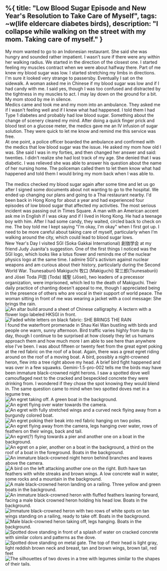 %{
  title: "Low Blood Sugar Episode and New Year's Resolution to Take Care of Myself",
  tags: ~w(life eldercare diabetes birds),
  description: "I collapse while walking on the street with my mom.  Taking care of myself."
}
---
My mom wanted to go to an Indonesian restaurant.  She said she was hungry and sounded rather impatient.  I wasn't sure if there were any within her walking radius.  We started in the direction of the closest one.  I started feeling my muscles contract when we were about halfway there.  Part of me knew my blood sugar was low.  I started stretching my limbs in directions.  I'm sure it looked very strange to passersby.  Eventually I sat on the sidewalk.  A woman asked me in Chinese if my blood sugar was low and if I had candy with me.  I said yes, though I was too confused and distracted by the tightness in my muscles to act.  I may lay down on the ground for a bit.  My mom stood by me in silence.
<br> 
Medics came and took me and my mom into an ambulance.  They asked me if I wasn't feeling well and if I knew what had happened.  I told them I had Type 1 diabetes and probably had low blood sugar.  Something about the change of scenery cleared my mind.  After doing a quick finger prick and blood test on a glucose meter, the medics gave me an IV infusion of sugar solution.  They were quick to let me know and remind me this service was free.
<br>
At one point, a police officer boarded the ambulance and confirmed with the medics that low blood sugar was the issue.  He asked my mom how old I was.  She said I was in my forties, and then changed her answer and said: twenties.  I didn't realize she had lost track of my age.  She denied that I was diabetic.  I was relieved she was able to answer his question about the name of her nursing home.  The policeman called them to let them know what had happened and told them I would bring my mom back when I was able to.  
<br> 
The medics checked my blood sugar again after some time and let us go after I signed some documents about not wanting to go to the hospital.  We ended up changing our plans and going to a Thai restaurant nearby.  I'd been back in Hong Kong for about a year and had experienced four episodes of low blood sugar that affected my activities.  The most serious incident was passing out in Times Square.  A man with an American accent ask me in English if I was okay and if I lived in Hong Kong.  He had a teenage boy with him.  After I had some candy, they waited, circled back to check on me.  The boy told me I kept saying "I'm okay, I'm okay" when I first got up.  I need to be more careful about taking care of myself, particularly when I'm walking around the city, which could lead to blood sugar lows.
<br>
New Year's Day I visited SGI (Soka Gakkai International) 創価学会 at my friend Judy Juanita's suggestion. One of the first things I noticed was the SGI logo, which looks like a lotus flower and reminds me of the nuclear physics logo at the same time.  I admire SGI's activism against nuclear weapons and am curious about their history, particularly during the Second World War.  Tsunesaburō Makiguchi 牧口 (Makiguchi) 常三郎(Tsunesaburō) and Jōsei Toda 戸田 (Toda) 城聖 (Jōsei), two leaders of a precessor organization, were imprisoned, which led to the death of Makiguchi.  Their daily practice of chanting doesn't appeal to me, though I appreciated being in the presence of others who are vocal in their support of world peace.  The woman sitting in front of me was wearing a jacket with a cool message: She brings the rain.
<br>
![An altar build around a sheet of Chinese calligraphy.  A lectern with a flower logo labeled HKSGI in front.](/images/hk-sgi-causeway-bay.jpg)
![Faded white letters on black fabric: SHE BRINGS THE RAIN](/images/she-brings-the-rain.jpg)
<br>
I found the waterfront promenade in Shau Kei Wan bustling with birds and people one warm, sunny afternoon.  Bird traffic varies highly from day to day, though I continue to be surprised at how closely they let us humans approach them and how much more I am able to see here than anywhere else I've been.  I was about fifteen or twenty feet from the great egret poking at the red fabric on the roof of a boat.   Again, there was a great egret riding around on the roof of a moving boat.  A bird, possibly a night-crowned heron, flew into a tree right above my head.  A brief bird fight happened and was over in a few squawks.  Gemini-1.5-pro-002 tells me the birds may have been immature black-crowned night herons.  I saw a spotted dove well camouflaged next to the cracked and bespeckled concrete they were drinking from.  I wondered if they chose the spot knowing they would blend in.  The same question came to mind when two spotted doves met in a legume tree.
<br>
![An egret taking off.  A green boat in the background.](/images/egret-taking-off.jpg)
![An egret flying over water towards the camera.](/images/egret-over-water.jpg)
![An egret with fully stretched wings and a curved neck flying away from a burgundy colored boat.](/images/egret-flying-boat.jpg)
![An egret poking their beak into red fabric hanging on two poles.](/images/egret-poking-fabric.jpg)
![An egret flying away from the camera, legs hanging over water, rows of feathers on their wings, back and tail.](/images/egret-spread-wings-and-legs.jpg)
![An egret(?) flying towards a pier and another one on a boat in the background.](/images/egret-flying-to-pier-boat.jpg)
![An egret on a pier, another on a boat in the background, a third on the roof of a boat in the foreground.  Boats in the background.](/images/egrets-on-boats-and-pier.jpg)
![An immature black-crowned night heron behind branches and leaves above the camera.](/images/immature-black-crowned-night-heron-in-tree.jpg)
![A bird on the left attacking another one on the right.  Both have tan feathers with white streaks and brown wings.  A low concrete wall in water, some rocks and a mountain in the background.](/images/bird-fight.jpg)
![A male black-crowned heron landing on a railing.  Three yellow and green boats in the background.](/images/male-black-crowned-night-heron-landing.jpg)
![An immature black-crowned heron with fluffed feathers leaning forward, facing a male black crowned heron holding his head low.  Boats in the background.](/images/immature-and-male-night-crowned-night-herons.jpg)
![Immature black-crowned heron with two rows of white spots on tan wings standing on a railing, ready to take off.  Boats in the background.](/images/immature-night-crowned-night-heron-flying-away.jpg)
![Male black-crowned heron taking off, legs hanging.  Boats in the background.](/images/male-black-crowned-night-heron-leaving.jpg)
![Spotted dove standing in front of a splash of water on cracked concrete with similar colors and patterns as the dove.](/images/spotted-dove-camouflaged-water.jpg)
![Spotted dove standing on metal gate.  The top of their head is light gray, light reddish brown neck and breast, tan and brown wings, brown tail, red feet](/images/spotted-dove-on-railing.jpg)
![The silhouettes of two doves in a tree with legumes similar to the shapes of their tails.](/images/doves-in-tree.jpg)










